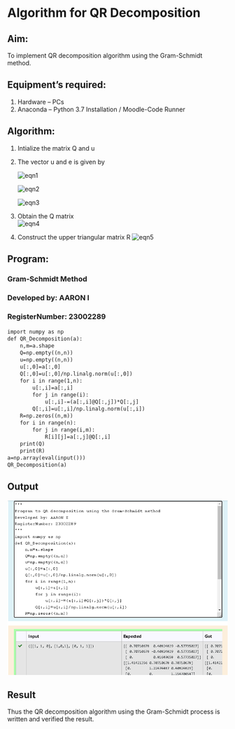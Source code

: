 # Algorithm for QR Decomposition
## Aim:
To implement QR decomposition algorithm using the Gram-Schmidt method.
## Equipment’s required:
1.	Hardware – PCs
2.	Anaconda – Python 3.7 Installation / Moodle-Code Runner
## Algorithm:
1.	Intialize the matrix Q and u
2.	The vector u and e is given by

    ![eqn1](./ex4.jpg)

    ![eqn2](./ex6.jpg)

    ![eqn3](./ex3.jpg)

3.	Obtain the Q matrix   
    ![eqn4](./ex1.jpg)
4.	Construct the upper triangular matrix R
    ![eqn5](./ex2.jpg)



## Program:
### Gram-Schmidt Method
### Developed by: AARON I
### RegisterNumber: 23002289
```
import numpy as np
def QR_Decomposition(a):
    n,m=a.shape
    Q=np.empty((n,n))
    u=np.empty((n,n))
    u[:,0]=a[:,0]
    Q[:,0]=u[:,0]/np.linalg.norm(u[:,0])
    for i in range(1,n):
        u[:,i]=a[:,i]
        for j in range(i):
            u[:,i]-=(a[:,i]@Q[:,j])*Q[:,j]
        Q[:,i]=u[:,i]/np.linalg.norm(u[:,i])
    R=np.zeros((n,m))
    for i in range(n):
        for j in range(i,m):
            R[i][j]=a[:,j]@Q[:,i]
    print(Q)
    print(R)
a=np.array(eval(input()))
QR_Decomposition(a)
```
## Output
![output](/Screenshot%202023-07-26%20214126.png)

## Result
Thus the QR decomposition algorithm using the Gram-Schmidt process is written and verified the result.
